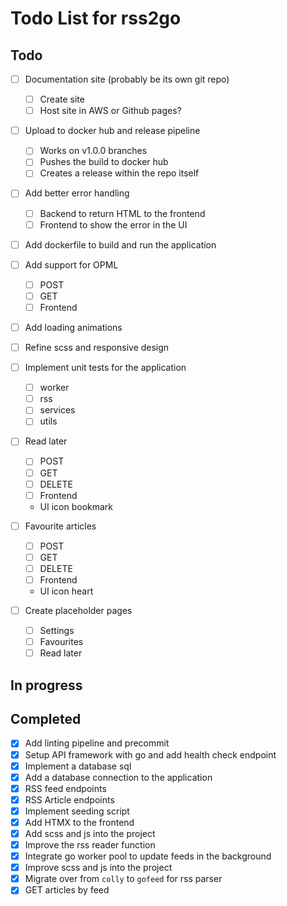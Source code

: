 # Todo List for rss2go

## Todo

* [ ] Documentation site (probably be its own git repo)
  - [ ] Create site
  - [ ] Host site in AWS or Github pages?

* [ ] Upload to docker hub and release pipeline
    - [ ] Works on v1.0.0 branches
    - [ ] Pushes the build to docker hub
    - [ ] Creates a release within the repo itself

* [ ] Add better error handling
    - [ ] Backend to return HTML to the frontend
    - [ ] Frontend to show the error in the UI

* [ ] Add dockerfile to build and run the application

* [ ] Add support for OPML
    - [ ] POST
    - [ ] GET
    - [ ] Frontend

* [ ] Add loading animations

* [ ] Refine scss and responsive design

* [ ] Implement unit tests for the application
    - [ ] worker
    - [ ] rss
    - [ ] services
    - [ ] utils

* [ ] Read later
  - [ ] POST
  - [ ] GET
  - [ ] DELETE
  - [ ] Frontend
  - UI icon bookmark

* [ ] Favourite articles
  - [ ] POST
  - [ ] GET
  - [ ] DELETE
  - [ ] Frontend
  - UI icon heart

* [ ] Create placeholder pages
  - [ ] Settings
  - [ ] Favourites
  - [ ] Read later

## In progress

## Completed

* [X] Add linting pipeline and precommit
* [X] Setup API framework with go and add health check endpoint
* [X] Implement a database sql
* [X] Add a database connection to the application
* [X] RSS feed endpoints
* [X] RSS Article endpoints
* [X] Implement seeding script
* [X] Add HTMX to the frontend
* [X] Add scss and js into the project
* [X] Improve the rss reader function
* [X] Integrate go worker pool to update feeds in the background
* [X] Improve scss and js into the project
* [X] Migrate over from `colly` to `gofeed` for rss parser
* [X] GET articles by feed
